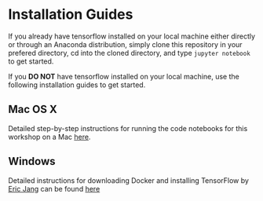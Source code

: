 # Installation Guides

If you already have tensorflow installed on your local machine either directly or through an Anaconda distribution, simply clone this repository in your prefered directory, cd into the cloned directory, and type `jupyter notebook` to get started.


If you **DO NOT** have tensorflow installed on your local machine, use the following installation guides to get started.


## Mac OS X

Detailed step-by-step instructions for running the code notebooks for this workshop on a Mac [here](./step_by_step_MacOSX_install.md).


## Windows

Detailed instructions for downloading Docker and installing TensorFlow by [Eric Jang](https://github.com/ericjang) can be found [here](https://gist.github.com/ericjang/959c03168c0bdfac1ca3)
